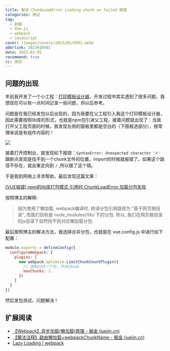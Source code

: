```yaml
---
title: 解决 ChunkLoadError Loading chunk xx failed 报错
categories: 随记
tag:
  - 前端
  - Vue.js
  - webpack
  - JavaScript
cover: /images/covers/2023/01/0501.webp
abbrlink: 2023010501
date: 2023-01-05
recommend: true
cc: 原创
---
```


## 问题的出现

年前我开发了一个小工程：[打印模板设计器](https://royians.github.io/print-template-designer/)，开发过程中其实遇到了很多问题，我想现在可以有一点时间记录一些问题，供以后参考。

问题是在我已经发包以后出现的，因为我要在父工程引入我这个打印模板设计器，因此需要按照lib库的形式，也就是npm包引进父工程，接着问题就出现了：当我打开父工程页面的时候，我发现左侧的面板里都是空白的（下图框选部分），按常理来说是有组件内容的！

![](https://royians.notion.site/image/https%3A%2F%2Fs3-us-west-2.amazonaws.com%2Fsecure.notion-static.com%2Fee72a089-c654-40e5-b38b-f1ecb8325b2c%2FUntitled.png?id=0867e9f5-9ba2-4a4b-8249-7e9121a37701&table=block&spaceId=b25f0245-21a9-49f6-af5a-33c2f791d93e&width=2000&userId=&cache=v2)

接着打开控制台，就发现如下报错：`SyntaxError: Unexpected character '<'` 跟断点发现是找不到一个chunk文件的位置，import的时候就报错了。如果这个路径不存在，就会重定向到 `/` ,所以报了这个错。

于是我到网络上寻求帮助，最后发现这篇文章：

[[VUE报错] npm的lib库打包模式,引用时 ChunkLoadError 加载分包失败](https://www.jianshu.com/p/8a4d627e4bec)

按照博主的解释:

> 因为使用了懒加载, webpack编译时, 转译分包引用路径为 “基于网页根目录”, 而我们目标是 node_modules/<projectName>/lib/ 下的分包.
> 所以, 我们在网页根目录的js目录下自然找不到对应懒加载分包.

最后按照博主的解决方法，我选择合并分包，也就是在 vue.config.js 中进行如下配置：

```javascript
module.exports = defineConfig({
  configureWebpack: {
    plugins: [
      new webpack.optimize.LimitChunkCountPlugin({
        // 限制只打一个包，不分Chunk
        maxChunks: 1
      })
    ]
  }
})
```

然后发包测试，问题解决！

## 扩展阅读

- [【Webpack】异步加载(懒加载)原理 - 掘金 (juejin.cn)](https://juejin.cn/post/7152516872330543141)
- [【魔法注释】路由懒加载+webpackChunkName - 掘金 (juejin.cn)](https://juejin.cn/post/7016890750193369101)
- [Lazy Loading | webpack](https://webpack.js.org/guides/lazy-loading/)
